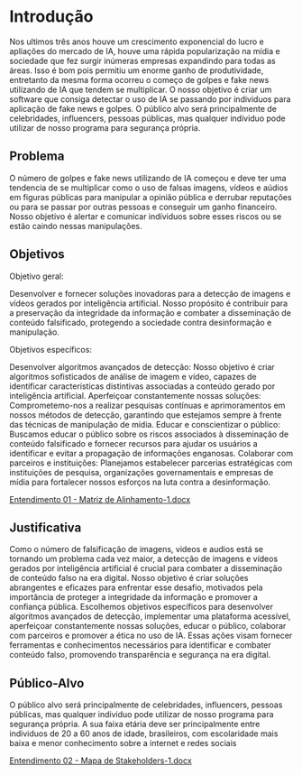 # Introdução

Nos ultimos três anos houve um crescimento exponencial do lucro e apliações do mercado de IA, houve uma rápida popularização na mídia e sociedade que fez surgir inúmeras empresas
expandindo para todas as áreas. Isso é bom pois permitiu um enorme ganho de produtividade, entretanto da mesma forma ocorreu o começo de golpes e fake news utilizando de IA que tendem se multiplicar. O nosso objetivo é criar um software que consiga detectar o uso de IA se passando por individuos para aplicação de fake news e golpes. O público alvo será principalmente de celebridades, influencers, pessoas públicas, mas qualquer individuo pode utilizar de nosso programa para segurança própria. 

## Problema

O número de golpes e fake news utilizando de IA começou e deve ter uma tendencia de se multiplicar como o uso de falsas imagens, vídeos e aúdios em figuras públicas para manipular a opinião pública e derrubar reputações ou para se passar por outras pessoas e conseguir um ganho financeiro. Nosso objetivo é alertar e comunicar indíviduos sobre esses riscos ou se estão caindo nessas manipulações.


## Objetivos

Objetivo geral:

Desenvolver e fornecer soluções inovadoras para a detecção de imagens e vídeos gerados por inteligência artificial. Nosso propósito é contribuir para a preservação da integridade da informação e combater a disseminação de conteúdo falsificado, protegendo a sociedade contra desinformação e manipulação.

Objetivos específicos:

Desenvolver algoritmos avançados de detecção: Nosso objetivo é criar algoritmos sofisticados de análise de imagem e vídeo, capazes de identificar características distintivas associadas a conteúdo gerado por inteligência artificial.
Aperfeiçoar constantemente nossas soluções: Comprometemo-nos a realizar pesquisas contínuas e aprimoramentos em nossos métodos de detecção, garantindo que estejamos sempre à frente das técnicas de manipulação de mídia.
Educar e conscientizar o público: Buscamos educar o público sobre os riscos associados à disseminação de conteúdo falsificado e fornecer recursos para ajudar os usuários a identificar e evitar a propagação de informações enganosas.
Colaborar com parceiros e instituições: Planejamos estabelecer parcerias estratégicas com instituições de pesquisa, organizações governamentais e empresas de mídia para fortalecer nossos esforços na luta contra a desinformação.

[Entendimento 01 - Matriz de Alinhamento-1.docx](https://github.com/ICEI-PUC-Minas-PBR-SI/pbr-si-2024-1-1-ti-aw-t1-aicheck/files/15055779/Entendimento.01.-.Matriz.de.Alinhamento-1.docx)

## Justificativa

Como o número de falsificação de imagens, videos e audios está se tornando um problema cada vez maior, a detecção de imagens e vídeos gerados por inteligência artificial é crucial para combater a disseminação de conteúdo falso na era digital. Nosso objetivo é criar soluções abrangentes e eficazes para enfrentar esse desafio, motivados pela importância de proteger a integridade da informação e promover a confiança pública. Escolhemos objetivos específicos para desenvolver algoritmos avançados de detecção, implementar uma plataforma acessível, aperfeiçoar constantemente nossas soluções, educar o público, colaborar com parceiros e promover a ética no uso de IA. Essas ações visam fornecer ferramentas e conhecimentos necessários para identificar e combater conteúdo falso, promovendo transparência e segurança na era digital.

## Público-Alvo

O público alvo será principalmente de celebridades, influencers, pessoas públicas, mas qualquer individuo pode utilizar de nosso programa para segurança própria. A sua faixa etária deve ser principalmente entre individuos de 20 a 60 anos de idade, brasileiros, com escolaridade mais baixa e menor conhecimento sobre a internet e redes sociais

[Entendimento 02 - Mapa de Stakeholders-1.docx](https://github.com/ICEI-PUC-Minas-PBR-SI/pbr-si-2024-1-1-ti-aw-t1-aicheck/files/15055784/Entendimento.02.-.Mapa.de.Stakeholders-1.docx)
